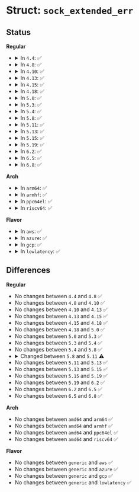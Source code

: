 # Struct: <code>sock_extended_err</code>

## Status
<b>Regular</b>
<ul>
<li>
<details>
<summary>In <code>4.4</code>: ✅</summary>

```c
struct sock_extended_err {
    __u32 ee_errno;
    __u8 ee_origin;
    __u8 ee_type;
    __u8 ee_code;
    __u8 ee_pad;
    __u32 ee_info;
    __u32 ee_data;
};
```
</details>
</li>
<li>
<details>
<summary>In <code>4.8</code>: ✅</summary>

```c
struct sock_extended_err {
    __u32 ee_errno;
    __u8 ee_origin;
    __u8 ee_type;
    __u8 ee_code;
    __u8 ee_pad;
    __u32 ee_info;
    __u32 ee_data;
};
```
</details>
</li>
<li>
<details>
<summary>In <code>4.10</code>: ✅</summary>

```c
struct sock_extended_err {
    __u32 ee_errno;
    __u8 ee_origin;
    __u8 ee_type;
    __u8 ee_code;
    __u8 ee_pad;
    __u32 ee_info;
    __u32 ee_data;
};
```
</details>
</li>
<li>
<details>
<summary>In <code>4.13</code>: ✅</summary>

```c
struct sock_extended_err {
    __u32 ee_errno;
    __u8 ee_origin;
    __u8 ee_type;
    __u8 ee_code;
    __u8 ee_pad;
    __u32 ee_info;
    __u32 ee_data;
};
```
</details>
</li>
<li>
<details>
<summary>In <code>4.15</code>: ✅</summary>

```c
struct sock_extended_err {
    __u32 ee_errno;
    __u8 ee_origin;
    __u8 ee_type;
    __u8 ee_code;
    __u8 ee_pad;
    __u32 ee_info;
    __u32 ee_data;
};
```
</details>
</li>
<li>
<details>
<summary>In <code>4.18</code>: ✅</summary>

```c
struct sock_extended_err {
    __u32 ee_errno;
    __u8 ee_origin;
    __u8 ee_type;
    __u8 ee_code;
    __u8 ee_pad;
    __u32 ee_info;
    __u32 ee_data;
};
```
</details>
</li>
<li>
<details>
<summary>In <code>5.0</code>: ✅</summary>

```c
struct sock_extended_err {
    __u32 ee_errno;
    __u8 ee_origin;
    __u8 ee_type;
    __u8 ee_code;
    __u8 ee_pad;
    __u32 ee_info;
    __u32 ee_data;
};
```
</details>
</li>
<li>
<details>
<summary>In <code>5.3</code>: ✅</summary>

```c
struct sock_extended_err {
    __u32 ee_errno;
    __u8 ee_origin;
    __u8 ee_type;
    __u8 ee_code;
    __u8 ee_pad;
    __u32 ee_info;
    __u32 ee_data;
};
```
</details>
</li>
<li>
<details>
<summary>In <code>5.4</code>: ✅</summary>

```c
struct sock_extended_err {
    __u32 ee_errno;
    __u8 ee_origin;
    __u8 ee_type;
    __u8 ee_code;
    __u8 ee_pad;
    __u32 ee_info;
    __u32 ee_data;
};
```
</details>
</li>
<li>
<details>
<summary>In <code>5.8</code>: ✅</summary>

```c
struct sock_extended_err {
    __u32 ee_errno;
    __u8 ee_origin;
    __u8 ee_type;
    __u8 ee_code;
    __u8 ee_pad;
    __u32 ee_info;
    __u32 ee_data;
};
```
</details>
</li>
<li>
<details>
<summary>In <code>5.11</code>: ✅</summary>

```c
struct sock_extended_err {
    __u32 ee_errno;
    __u8 ee_origin;
    __u8 ee_type;
    __u8 ee_code;
    __u8 ee_pad;
    __u32 ee_info;
    __u32 ee_data;
    struct sock_ee_data_rfc4884 ee_rfc4884;
};
```
</details>
</li>
<li>
<details>
<summary>In <code>5.13</code>: ✅</summary>

```c
struct sock_extended_err {
    __u32 ee_errno;
    __u8 ee_origin;
    __u8 ee_type;
    __u8 ee_code;
    __u8 ee_pad;
    __u32 ee_info;
    __u32 ee_data;
    struct sock_ee_data_rfc4884 ee_rfc4884;
};
```
</details>
</li>
<li>
<details>
<summary>In <code>5.15</code>: ✅</summary>

```c
struct sock_extended_err {
    __u32 ee_errno;
    __u8 ee_origin;
    __u8 ee_type;
    __u8 ee_code;
    __u8 ee_pad;
    __u32 ee_info;
    __u32 ee_data;
    struct sock_ee_data_rfc4884 ee_rfc4884;
};
```
</details>
</li>
<li>
<details>
<summary>In <code>5.19</code>: ✅</summary>

```c
struct sock_extended_err {
    __u32 ee_errno;
    __u8 ee_origin;
    __u8 ee_type;
    __u8 ee_code;
    __u8 ee_pad;
    __u32 ee_info;
    __u32 ee_data;
    struct sock_ee_data_rfc4884 ee_rfc4884;
};
```
</details>
</li>
<li>
<details>
<summary>In <code>6.2</code>: ✅</summary>

```c
struct sock_extended_err {
    __u32 ee_errno;
    __u8 ee_origin;
    __u8 ee_type;
    __u8 ee_code;
    __u8 ee_pad;
    __u32 ee_info;
    __u32 ee_data;
    struct sock_ee_data_rfc4884 ee_rfc4884;
};
```
</details>
</li>
<li>
<details>
<summary>In <code>6.5</code>: ✅</summary>

```c
struct sock_extended_err {
    __u32 ee_errno;
    __u8 ee_origin;
    __u8 ee_type;
    __u8 ee_code;
    __u8 ee_pad;
    __u32 ee_info;
    __u32 ee_data;
    struct sock_ee_data_rfc4884 ee_rfc4884;
};
```
</details>
</li>
<li>
<details>
<summary>In <code>6.8</code>: ✅</summary>

```c
struct sock_extended_err {
    __u32 ee_errno;
    __u8 ee_origin;
    __u8 ee_type;
    __u8 ee_code;
    __u8 ee_pad;
    __u32 ee_info;
    __u32 ee_data;
    struct sock_ee_data_rfc4884 ee_rfc4884;
};
```
</details>
</li>
</ul>
<b>Arch</b>
<ul>
<li>
<details>
<summary>In <code>arm64</code>: ✅</summary>

```c
struct sock_extended_err {
    __u32 ee_errno;
    __u8 ee_origin;
    __u8 ee_type;
    __u8 ee_code;
    __u8 ee_pad;
    __u32 ee_info;
    __u32 ee_data;
};
```
</details>
</li>
<li>
<details>
<summary>In <code>armhf</code>: ✅</summary>

```c
struct sock_extended_err {
    __u32 ee_errno;
    __u8 ee_origin;
    __u8 ee_type;
    __u8 ee_code;
    __u8 ee_pad;
    __u32 ee_info;
    __u32 ee_data;
};
```
</details>
</li>
<li>
<details>
<summary>In <code>ppc64el</code>: ✅</summary>

```c
struct sock_extended_err {
    __u32 ee_errno;
    __u8 ee_origin;
    __u8 ee_type;
    __u8 ee_code;
    __u8 ee_pad;
    __u32 ee_info;
    __u32 ee_data;
};
```
</details>
</li>
<li>
<details>
<summary>In <code>riscv64</code>: ✅</summary>

```c
struct sock_extended_err {
    __u32 ee_errno;
    __u8 ee_origin;
    __u8 ee_type;
    __u8 ee_code;
    __u8 ee_pad;
    __u32 ee_info;
    __u32 ee_data;
};
```
</details>
</li>
</ul>
<b>Flavor</b>
<ul>
<li>
<details>
<summary>In <code>aws</code>: ✅</summary>

```c
struct sock_extended_err {
    __u32 ee_errno;
    __u8 ee_origin;
    __u8 ee_type;
    __u8 ee_code;
    __u8 ee_pad;
    __u32 ee_info;
    __u32 ee_data;
};
```
</details>
</li>
<li>
<details>
<summary>In <code>azure</code>: ✅</summary>

```c
struct sock_extended_err {
    __u32 ee_errno;
    __u8 ee_origin;
    __u8 ee_type;
    __u8 ee_code;
    __u8 ee_pad;
    __u32 ee_info;
    __u32 ee_data;
};
```
</details>
</li>
<li>
<details>
<summary>In <code>gcp</code>: ✅</summary>

```c
struct sock_extended_err {
    __u32 ee_errno;
    __u8 ee_origin;
    __u8 ee_type;
    __u8 ee_code;
    __u8 ee_pad;
    __u32 ee_info;
    __u32 ee_data;
};
```
</details>
</li>
<li>
<details>
<summary>In <code>lowlatency</code>: ✅</summary>

```c
struct sock_extended_err {
    __u32 ee_errno;
    __u8 ee_origin;
    __u8 ee_type;
    __u8 ee_code;
    __u8 ee_pad;
    __u32 ee_info;
    __u32 ee_data;
};
```
</details>
</li>
</ul>

## Differences
<b>Regular</b>
<ul>
<li>
No changes between <code>4.4</code> and <code>4.8</code> ✅
</li>
<li>
No changes between <code>4.8</code> and <code>4.10</code> ✅
</li>
<li>
No changes between <code>4.10</code> and <code>4.13</code> ✅
</li>
<li>
No changes between <code>4.13</code> and <code>4.15</code> ✅
</li>
<li>
No changes between <code>4.15</code> and <code>4.18</code> ✅
</li>
<li>
No changes between <code>4.18</code> and <code>5.0</code> ✅
</li>
<li>
No changes between <code>5.0</code> and <code>5.3</code> ✅
</li>
<li>
No changes between <code>5.3</code> and <code>5.4</code> ✅
</li>
<li>
No changes between <code>5.4</code> and <code>5.8</code> ✅
</li>
<li>
<details>
<summary>Changed between <code>5.8</code> and <code>5.11</code> ⚠️</summary>
<ul>
<li>
<b>Field added. </b>
<code>struct sock_ee_data_rfc4884 ee_rfc4884</code>
</li>
</ul>
</details>
</li>
<li>
No changes between <code>5.11</code> and <code>5.13</code> ✅
</li>
<li>
No changes between <code>5.13</code> and <code>5.15</code> ✅
</li>
<li>
No changes between <code>5.15</code> and <code>5.19</code> ✅
</li>
<li>
No changes between <code>5.19</code> and <code>6.2</code> ✅
</li>
<li>
No changes between <code>6.2</code> and <code>6.5</code> ✅
</li>
<li>
No changes between <code>6.5</code> and <code>6.8</code> ✅
</li>
</ul>
<b>Arch</b>
<ul>
<li>
No changes between <code>amd64</code> and <code>arm64</code> ✅
</li>
<li>
No changes between <code>amd64</code> and <code>armhf</code> ✅
</li>
<li>
No changes between <code>amd64</code> and <code>ppc64el</code> ✅
</li>
<li>
No changes between <code>amd64</code> and <code>riscv64</code> ✅
</li>
</ul>
<b>Flavor</b>
<ul>
<li>
No changes between <code>generic</code> and <code>aws</code> ✅
</li>
<li>
No changes between <code>generic</code> and <code>azure</code> ✅
</li>
<li>
No changes between <code>generic</code> and <code>gcp</code> ✅
</li>
<li>
No changes between <code>generic</code> and <code>lowlatency</code> ✅
</li>
</ul>
